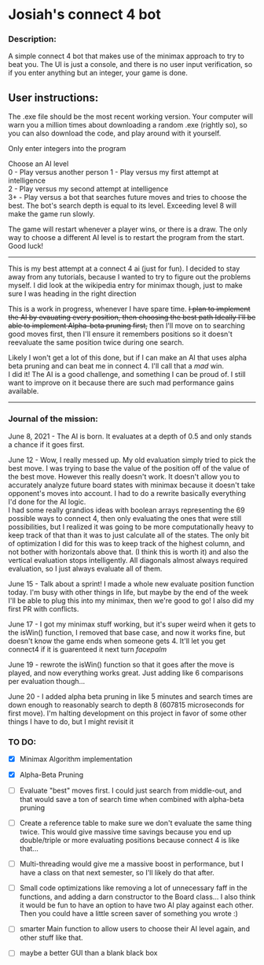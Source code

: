 # Josiah's connect 4 bot  
### Description:
A simple connect 4 bot that makes use of the minimax approach to try to beat you. The UI is just a console, and there is no user input verification, so if you enter anything but an integer, your game is done. 

## User instructions:
The .exe file should be the most recent working version. Your computer will warn you a million times about downloading a random .exe (rightly so), so you can also download the code, and play around with it yourself.

Only enter integers into the program

Choose an AI level  
0 - Play versus another person
1 - Play versus my first attempt at intelligence   
2 - Play versus my second attempt at intelligence   
3+ - Play versus a bot that searches future moves and tries to choose the best. The bot's search depth is equal to its level. Exceeding level 8 will make the game run slowly. 

The game will restart whenever a player wins, or there is a draw. The only way to choose a different AI level is to restart the program from the start. Good luck!



---
This is my best attempt at a connect 4 ai (just for fun). I decided to stay away from any tutorials, because I wanted to try to figure out the problems myself. I did look at the wikipedia entry for minimax though, just to make sure I was heading in the right direction


This is a work in progress, whenever I have spare time. ~~I plan to implement the AI by evauating every position, then choosing the best path
Ideally I'll be able to implement Alpha-beta pruning first,~~ then I'll move on to searching good moves first, then I'll ensure it remembers positions so it doesn't reevaluate the same position twice during one search. 

Likely I won't get a lot of this done, but if I can make an AI that uses alpha beta pruning and can beat me in connect 4. I'll call that a *mad* win.           
I did it! The AI is a good challenge, and something I can be proud of. I still want to improve on it because there are such mad performance gains available.


---
### Journal of the mission:  
June 8, 2021 - The AI is born. It evaluates at a depth of 0.5 and only stands a chance if it goes first.    
  
June 12 - Wow, I really messed up. My old evaluation simply tried to pick the best move. I was trying to base the value of the position off of the value of the best move. However this really doesn't work. It doesn't allow you to accurately analyze future board states with minimax because it doesn't take opponent's moves into account. I had to do a rewrite basically everything I'd done for the AI logic.     
	I had some really grandios ideas with boolean arrays representing the 69 possible ways to connect 4, then only evaluating the ones that were still possibilities, but I realized it was going to be more computationally heavy to keep track of that than it was to just calculate all of the states. The only bit of optimization I did for this was to keep track of the highest column, and not bother with horizontals above that. (I think this is worth it) and also the vertical evaluation stops intelligently. All diagonals almost always required evaluation, so I just always evaluate all of them.    
	
June 15 - Talk about a sprint! I made a whole new evaluate position function today. I'm busy with other things in life, but maybe by the end of the week I'll be able to plug this into my minimax, then we're good to go! I also did my first PR with conflicts.

June 17 - I got my minimax stuff working, but it's super weird when it gets to the isWin() function, I removed that base case, and now it works fine, but doesn't know the game ends when someone gets 4. It'll let you get connect4 if it is guarenteed it next turn *facepalm*

June 19 - rewrote the isWin() function so that it goes after the move is played, and now everything works great. Just adding like 6 comparisons per evaluation though...

June 20 - I added alpha beta pruning in like 5 minutes and search times are down enough to reasonably search to depth 8 (607815 microseconds for first move). I'm halting development on this project in favor of some other things I have to do, but I might revisit it

### TO DO:
- [X] Minimax Algorithm implementation
- [X] Alpha-Beta Pruning
- [ ] Evaluate "best" moves first. I could just search from middle-out, and that would save a ton of search time when combined with alpha-beta pruning
- [ ] Create a reference table to make sure we don't evaluate the same thing twice. This would give massive time savings because you end up double/triple or more evaluating positions because connect 4 is like that...
- [ ] Multi-threading would give me a massive boost in performance, but I have a class on that next semester, so I'll likely do that after.
- [ ] Small code optimizations like removing a lot of unnecessary faff in the functions, and adding a darn constructor to the Board class... I also think it would be fun to have an option to have two AI play against each other. Then you could have a little screen saver of something you wrote :)
- [ ] smarter Main function to allow users to choose their AI level again, and other stuff like that. 
- [ ] maybe a better GUI than a blank black box



